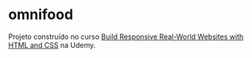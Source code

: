 # omnifood

Projeto construído no curso [Build Responsive Real-World Websites with HTML and CSS](https://www.udemy.com/course/design-and-develop-a-killer-website-with-html5-and-css3/) na Udemy.
